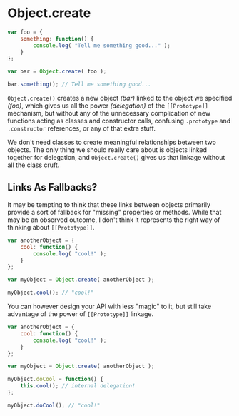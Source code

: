 # Object.create


```javascript
var foo = {
    something: function() {
        console.log( "Tell me something good..." );
    }
};

var bar = Object.create( foo );

bar.something(); // Tell me something good...
```

`Object.create()` creates a new object *(bar)* linked to the object we specified *(foo)*, which gives us all the power *(delegation)* of the `[[Prototype]]` mechanism, but without any of the unnecessary complication of new functions acting as classes and constructor calls, confusing `.prototype` and `.constructor` references, or any of that extra stuff.

We don't need classes to create meaningful relationships between two objects. The only thing we should really care about is objects linked together for delegation, and `Object.create()` gives us that linkage without all the class cruft.

## Links As Fallbacks?

It may be tempting to think that these links between objects primarily provide a sort of fallback for "missing" properties or methods. While that may be an observed outcome, I don't think it represents the right way of thinking about `[[Prototype]]`.

```javascript
var anotherObject = {
    cool: function() {
        console.log( "cool!" );
    }
};

var myObject = Object.create( anotherObject );

myObject.cool(); // "cool!"
```

You can however design your API with less "magic" to it, but still take advantage of the power of `[[Prototype]]` linkage.

```javascript
var anotherObject = {
    cool: function() {
        console.log( "cool!" );
    }
};

var myObject = Object.create( anotherObject );

myObject.doCool = function() {
    this.cool(); // internal delegation!
};

myObject.doCool(); // "cool!"
```
